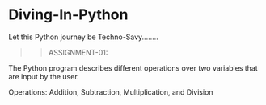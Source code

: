 # Diving-In-Python
Let this Python journey be Techno-Savy........

>> ASSIGNMENT-01:

The Python program describes different operations over two variables that are input by the user.

Operations: Addition, Subtraction, Multiplication, and Division
